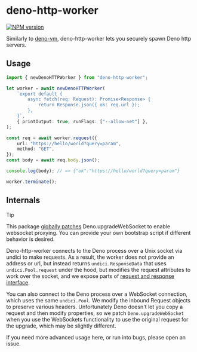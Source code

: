 # deno-http-worker

[![NPM version](https://img.shields.io/npm/v/@valtown/deno-http-worker.svg?style=flat)](https://npmjs.org/package/@valtown/deno-http-worker)

Similarly to [deno-vm](https://github.com/casual-simulation/node-deno-vm),
deno-http-worker lets you securely spawn Deno http servers.

## Usage

```ts
import { newDenoHTTPWorker } from "deno-http-worker";

let worker = await newDenoHTTPWorker(
    `export default {
        async fetch(req: Request): Promise<Response> {
            return Response.json({ ok: req.url });
        },
    }`,
    { printOutput: true, runFlags: ["--allow-net"] },
);

const req = await worker.request({
    url: "https://hello/world?query=param",
    method: "GET",
});
const body = await req.body.json();

console.log(body); // => {"ok":"https://hello/world?query=param"}

worker.terminate();
```

## Internals

> [!TIP]
> This package [globally patches](/deno-bootstrap/index.ts#L28)
> Deno.upgradeWebSocket to enable websocket proxying. You can provide your own
> bootstrap script if different behavior is desired.

Deno-http-worker connects to the Deno process over a Unix socket via undici to
make requests. As a result, the worker does not provide an address or url, but
instead returns `undici.ResponseData` that uses `undici.Pool.request` under the
hood, but modifies the request attributes to work over the socket, and we expose
parts of [request and response interface](./src/types.ts).

You can also connect to the Deno process over a WebSocket connection, which uses
the same `undici.Pool`. We modify the inbound Request objects to preserve
various headers. Unfortunately Deno doesn't let you copy a request and then
modify properties, so we patch `Deno.upgradeWebSocket` when you use the
WebSockets functionality to use the original request for the upgrade, which may
be slightly different.

If you need more advanced usage here, or run into bugs, please open an issue.
